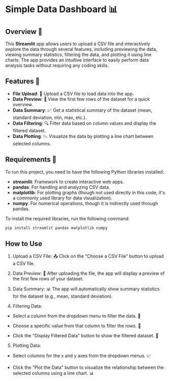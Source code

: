 # Simple Data Dashboard 📊

## Overview 🌟
This **Streamlit** app allows users to upload a CSV file and interactively explore the data through several features, including previewing the data, viewing summary statistics, filtering the data, and plotting it using line charts. The app provides an intuitive interface to easily perform data analysis tasks without requiring any coding skills. 

## Features 🚀
- **File Upload**: 📂 Upload a CSV file to load data into the app.
- **Data Preview**: 👀 View the first few rows of the dataset for a quick overview.
- **Data Summary**: 📈 Get a statistical summary of the dataset (mean, standard deviation, min, max, etc.).
- **Data Filtering**: 🔍 Filter data based on column values and display the filtered dataset.
- **Data Plotting**: 📉 Visualize the data by plotting a line chart between selected columns.

## Requirements 🧰
To run this project, you need to have the following Python libraries installed:
- **streamlit**: Framework to create interactive web apps.
- **pandas**: For handling and analyzing CSV data.
- **matplotlib**: For plotting graphs (though not used directly in this code, it's a commonly used library for data visualization).
- **numpy**: For numerical operations, though it is indirectly used through pandas.

To install the required libraries, run the following command:

```bash
pip install streamlit pandas matplotlib numpy
```
## How to Use

1. Upload a CSV File: 📤 Click on the "Choose a CSV File" button to upload a CSV file.
2. Data Preview: 👀 After uploading the file, the app will display a preview of the first few rows of your dataset.

3. Data Summary: 📊 The app will automatically show summary statistics for the dataset (e.g., mean, standard deviation).

4. Filtering Data:

- Select a column from the dropdown menu to filter the data. 🎯

- Choose a specific value from that column to filter the rows. 🔢

- Click the "Display Filtered Data" button to show the filtered dataset. 🔽
5. Plotting Data:

- Select columns for the x and y axes from the dropdown menus. 📈

- Click the "Plot the Data" button to visualize the relationship between the selected columns using a line chart. 📊